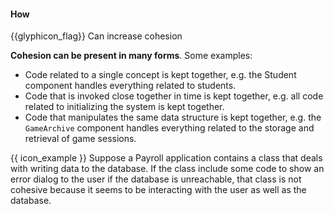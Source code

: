 <div id="title">

#### How

</div>

<span id="prereqs"><panel src="../what/unit-inElsewhere-asFlat.md" boilerplate header="%%{{ icon_prereq }} Design → Design Fundamentals → Cohesion →
What%%" /></span>

<span id="outcomes">{{glyphicon_flag}} Can increase cohesion</span>

<div id="body">

**Cohesion can be present in many forms**. Some examples:
* Code related to a single concept is kept together, e.g. the Student component handles everything related to students.
* Code that is invoked close together in time is kept together, e.g. all code related to initializing the system is kept together.
* Code that manipulates the same data structure is kept together, e.g. the `GameArchive` component handles everything related to the storage and retrieval of game sessions.

<tip-box>

{{ icon_example }}  Suppose a Payroll application contains a class that deals with writing data to the database. If the class include some code to show an error dialog to the user if the database is unreachable, that class is not cohesive because it seems to be interacting with the user as well as the database.

</tip-box>

</div>

<div id="extras">
  <include src="exercises.md" />
</div>